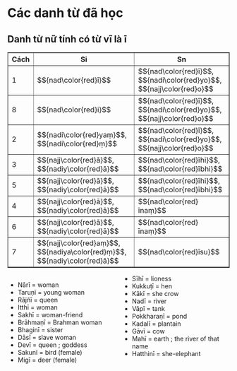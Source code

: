 # Các danh từ đã học

## Danh từ nữ tính có từ vĩ là ī

<table border="1" cellspacing="0" cellpadding="6">
  <thead>
    <tr>
      <th>Cách</th>
      <th>Si</th>
      <th>Sn</th>
    </tr>
  </thead>
  <tbody>
    <tr>
      <td>1</td>
      <td>$${nad\color{red}ī}$$</td>
      <td>$${nad\color{red}ī}$$, $${nadi\color{red}yo}$$, $${najj\color{red}o}$$</td>
    </tr>
    <tr>
      <td>8</td>
      <td>$${nad\color{red}i}$$</td>
      <td>$${nad\color{red}ī}$$, $${nadi\color{red}yo}$$, $${najj\color{red}o}$$</td>
    </tr>
    <tr>
      <td>2</td>
      <td>$${nadi\color{red}yaṃ}$$, $${nadi\color{red}ṃ}$$</td>
      <td>$${nad\color{red}ī}$$, $${nadi\color{red}yo}$$, $${najj\color{red}o}$$</td>
    </tr>
    <tr>
      <td>3</td>
      <td>$${najj\color{red}ā}$$, $${nadiy\color{red}ā}$$</td>
      <td>$${nad\color{red}īhi}$$, $${nad\color{red}ībhi}$$</td>
    </tr>
    <tr>
      <td>5</td>
      <td>$${najj\color{red}ā}$$, $${nadiy\color{red}ā}$$</td>
      <td>$${nad\color{red}īhi}$$, $${nad\color{red}ībhi}$$</td>
    </tr>
    <tr>
      <td>4</td>
      <td>$${najj\color{red}ā}$$, $${nadiy\color{red}ā}$$</td>
      <td>$${nad\color{red}īnaṃ}$$</td>
    </tr>
    <tr>
      <td>6</td>
      <td>$${najj\color{red}ā}$$, $${nadiy\color{red}ā}$$</td>
      <td>$${nad\color{red}īnaṃ}$$</td>
    </tr>
    <tr>
      <td>7</td>
      <td>$${najj\color{red}aṃ}$$, $${nadiya\color{red}ṃ}$$, $${nadiy\color{red}ā}$$</td>
      <td>$${nad\color{red}īsu}$$</td>
    </tr>
  </tbody>
</table>

<div style="column-count:2;">

- Nārī = woman
- Taruṇī = young woman
- Rājñī = queen
- Itthī = woman
- Sakhī = woman-friend
- Brāhmaṇī = Brahman woman
- Bhaginī = sister
- Dāsī = slave woman
- Devī = queen ; goddess
- Sakunī = bird (female)
- Migī = deer (female)
- Sīhī = lioness
- Kukkuṭī = hen
- Kākī = she crow
- Nadī = river
- Vāpī = tank
- Pokkharaṇī = pond
- Kadalī = plantain
- Gāvī = cow
- Mahī = earth ; the river of that name
- Hatthinī = she-elephant

</div>
